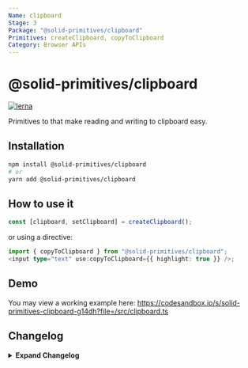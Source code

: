 ```yaml
---
Name: clipboard
Stage: 3
Package: "@solid-primitives/clipboard"
Primitives: createClipboard, copyToClipboard
Category: Browser APIs
---
```


# @solid-primitives/clipboard

[![lerna](https://img.shields.io/badge/maintained%20with-lerna-cc00ff.svg)](https://lerna.js.org/)

Primitives to that make reading and writing to clipboard easy.

## Installation

```bash
npm install @solid-primitives/clipboard
# or
yarn add @solid-primitives/clipboard
```

## How to use it

```ts
const [clipboard, setClipboard] = createClipboard();
```

or using a directive:

```ts
import { copyToClipboard } from "@solid-primitives/clipboard";
<input type="text" use:copyToClipboard={{ highlight: true }} />;
```

## Demo

You may view a working example here: https://codesandbox.io/s/solid-primitives-clipboard-g14dh?file=/src/clipboard.ts

## Changelog

<details>
<summary><b>Expand Changelog</b></summary>

1.0.0

Committing first version of primitive.

1.0.2

Added CJS export and removed outdated permision structure.

</details>
